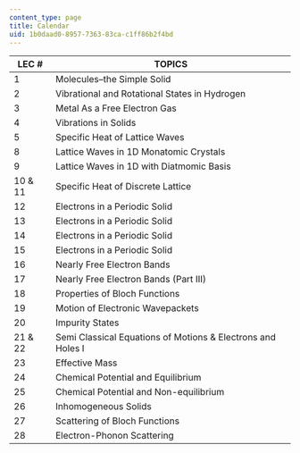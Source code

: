 ```yaml
---
content_type: page
title: Calendar
uid: 1b0daad0-8957-7363-83ca-c1ff86b2f4bd
---
```


| LEC # | TOPICS |
| --- | --- |
| 1 | Molecules–the Simple Solid |
| 2 | Vibrational and Rotational States in Hydrogen |
| 3 | Metal As a Free Electron Gas |
| 4 | Vibrations in Solids |
| 5 | Specific Heat of Lattice Waves |
| 8 | Lattice Waves in 1D Monatomic Crystals |
| 9 | Lattice Waves in 1D with Diatmomic Basis |
| 10 & 11 | Specific Heat of Discrete Lattice |
| 12 | Electrons in a Periodic Solid |
| 13 | Electrons in a Periodic Solid |
| 14 | Electrons in a Periodic Solid |
| 15 | Electrons in a Periodic Solid |
| 16 | Nearly Free Electron Bands |
| 17 | Nearly Free Electron Bands (Part III) |
| 18 | Properties of Bloch Functions |
| 19 | Motion of Electronic Wavepackets |
| 20 | Impurity States |
| 21 & 22 | Semi Classical Equations of Motions & Electrons and Holes I |
| 23 | Effective Mass |
| 24 | Chemical Potential and Equilibrium |
| 25 | Chemical Potential and Non-equilibrium |
| 26 | Inhomogeneous Solids |
| 27 | Scattering of Bloch Functions |
| 28 | Electron-Phonon Scattering